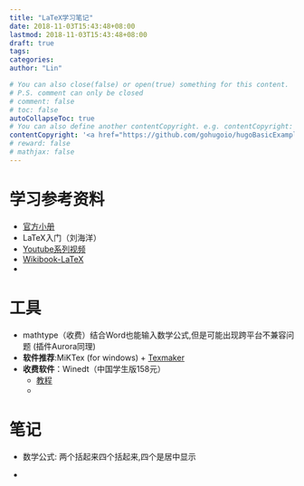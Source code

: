 ```yaml
---
title: "LaTeX学习笔记"
date: 2018-11-03T15:43:48+08:00
lastmod: 2018-11-03T15:43:48+08:00
draft: true
tags: 
categories: 
author: "Lin"

# You can also close(false) or open(true) something for this content.
# P.S. comment can only be closed
# comment: false
# toc: false
autoCollapseToc: true
# You can also define another contentCopyright. e.g. contentCopyright: "This is another copyright."
contentCopyright: '<a href="https://github.com/gohugoio/hugoBasicExample" rel="noopener" target="_blank">See origin</a>'
# reward: false
# mathjax: false
---
```


# 学习参考资料

- [官方小册](http://www.tug.org/twg/mactex/tutorials/ltxprimer-1.0.pdf)
- LaTeX入门（刘海洋）
- [Youtube系列视频](https://www.youtube.com/playlist?list=PLM0mBmtThduHB7jKcqYvbp_w7rFqmpbRi)
- [Wikibook-LaTeX](https://upload.wikimedia.org/wikipedia/commons/2/2d/LaTeX.pdf)
- 

# 工具

- mathtype（收费）结合Word也能输入数学公式,但是可能出现跨平台不兼容问题 (插件Aurora同理)
- **软件推荐**:MiKTex (for windows) + [Texmaker](http://www.xm1math.net/texmaker/index.html)
- **收费软件**：Winedt（中国学生版158元）
  - [教程](http://www.winedt.com/doc/QuickGuide.pdf)
  - 

# 笔记

- 数学公式: 两个括起来四个括起来,四个是居中显示

- 